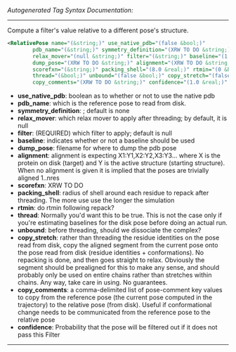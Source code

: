 <!-- THIS IS AN AUTOGENERATED FILE: Don't edit it directly, instead change the schema definition in the code itself. -->

_Autogenerated Tag Syntax Documentation:_

---
Compute a filter's value relative to a different pose's structure.

```xml
<RelativePose name="(&string;)" use_native_pdb="(false &bool;)"
        pdb_name="(&string;)" symmetry_definition="(XRW TO DO &string;)"
        relax_mover="(null &string;)" filter="(&string;)" baseline="(1 &bool;)"
        dump_pose="(XRW TO DO &string;)" alignment="(XRW TO DO &string;)"
        scorefxn="(&string;)" packing_shell="(8.0 &real;)" rtmin="(0 &bool;)"
        thread="(&bool;)" unbound="(false &bool;)" copy_stretch="(false &bool;)"
        copy_comments="(XRW TO DO &string;)" confidence="(1.0 &real;)" />
```

-   **use_native_pdb**: boolean as to whether or not to use the native pdb
-   **pdb_name**: which is the reference pose to read from disk.
-   **symmetry_definition**: ; default is none
-   **relax_mover**: which relax mover to apply after threading; by default, it is null
-   **filter**: (REQUIRED) which filter to apply; default is null
-   **baseline**: indicates whether or not a baseline should be used
-   **dump_pose**: filename for where to dump the pdb pose
-   **alignment**: alignment is expecting X1:Y1,X2:Y2,X3:Y3... where X is the protein on disk (target) and Y is the active structure (starting structure). When no alignment is given it is implied that the poses are trivially aligned 1..nres
-   **scorefxn**: XRW TO DO
-   **packing_shell**: radius of shell around each residue to repack after threading. The more use use the longer the simulation
-   **rtmin**: do rtmin following repack?
-   **thread**: Normally you'd want this to be true. This is not the case only if you're estimating baselines for the disk pose before doing an actual run.
-   **unbound**: before threading, should we dissociate the complex?
-   **copy_stretch**: rather than threading the residue identities on the pose read from disk, copy the aligned segment from the current pose onto the pose read from disk (residue identities + conformations). No repacking is done, and then goes straight to relax. Obviously the segment should be prealigned for this to make any sense, and should probably only be used on entire chains rather than stretches within chains. Any way, take care in using. No guarantees.
-   **copy_comments**: a comma-delimited list of pose-comment key values to copy from the reference pose (the current pose computed in the trajectory) to the relative pose (from disk). Useful if conformational change needs to be communicated from the reference pose to the relative pose
-   **confidence**: Probability that the pose will be filtered out if it does not pass this Filter

---
